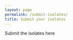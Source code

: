 ```yaml
---
layout: page
permalink: /submit-isolates/
title: Submit your isolates
---
```


Submit the isolates here 
